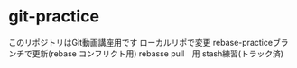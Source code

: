 # git-practice
このリポジトリはGit動画講座用です
ローカルリポで変更
rebase-practiceブランチで更新(rebase コンフリクト用)
rebasse pull　用
stash練習(トラック済)
